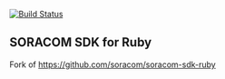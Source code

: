 [![Build Status](https://travis-ci.org/bridge-world/soracom-sdk-ruby.svg?branch=master)](https://travis-ci.org/bridge-world/soracom-sdk-ruby)

SORACOM SDK for Ruby
--
Fork of https://github.com/soracom/soracom-sdk-ruby
